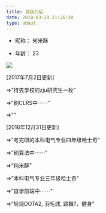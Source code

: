 ```yaml
---
title: 自我介绍
date: 2018-03-29 21:26:30
type: about
---
```


- 昵称： 何米酥

- 年龄： 23

![](http://wx4.sinaimg.cn/large/98fa4058gy1fpvsz7tzo5j21kw16o1l0.jpg)

[2017年7月2日更新]

=>”待去学校的zju研究生一枚”

=>”刷CLRS中⋯⋯”

=>”“

[2016年12月31日更新]

=>”考完研的本科电气专业四年级哈士奇”

=>”刷算法中⋯⋯”

=>”何米酥”

=>”本科电气专业三年级哈士奇”

=>”自学前端中⋯⋯”

=>”轻烧DOTA2, 羽毛球, 跳舞?，健身”
